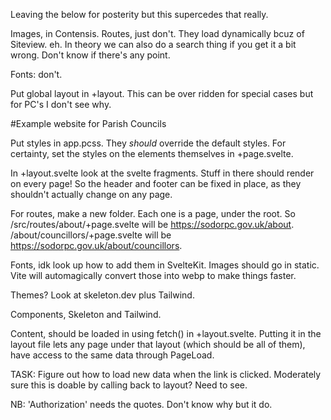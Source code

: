 Leaving the below for posterity but this supercedes that really.

Images, in Contensis.
Routes, just don't. They load dynamically bcuz of Siteview. eh. In theory we can also do a search thing if you get it a bit wrong. Don't know if there's any point.

Fonts: don't.

Put global layout in +layout. This can be over ridden for special cases but for PC's I don't see why.


#Example website for Parish Councils

Put styles in app.pcss. They *should* override the default styles. For certainty, set the styles on the elements themselves in +page.svelte.

In +layout.svelte look at the svelte fragments. Stuff in there should render on every page! So the header and footer can be fixed in place, as they shouldn't actually change on any page.

For routes, make a new folder. Each one is a page, under the root. So /src/routes/about/+page.svelte will be https://sodorpc.gov.uk/about. /about/councillors/+page.svelte will be https://sodorpc.gov.uk/about/councillors. 

Fonts, idk look up how to add them in SvelteKit. Images should go in static. Vite will automagically convert those into webp to make things faster.

Themes? Look at skeleton.dev plus Tailwind.

Components, Skeleton and Tailwind.

Content, should be loaded in using fetch() in +layout.svelte. Putting it in the layout file lets any page under that layout (which should be all of them), have access to the same data through PageLoad. 

TASK: Figure out how to load new data when the link is clicked. Moderately sure this is doable by calling back to layout? Need to see.

NB: 'Authorization' needs the quotes. Don't know why but it do. 


